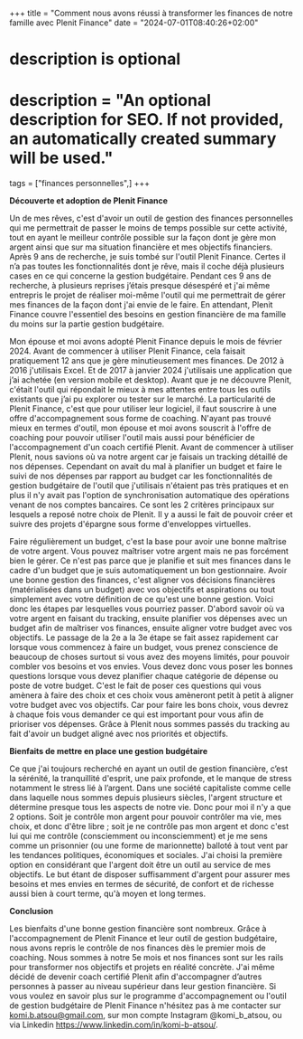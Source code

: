 +++
title = "Comment nous avons réussi à transformer les finances de notre famille avec Plenit Finance"
date = "2024-07-01T08:40:26+02:00"

#
# description is optional
#
# description = "An optional description for SEO. If not provided, an automatically created summary will be used."

tags = ["finances personnelles",]
+++

**Découverte et adoption de Plenit Finance**

Un de mes rêves, c'est d'avoir un outil de gestion des finances personnelles qui me permettrait de passer le moins de temps possible sur cette activité, tout en ayant le meilleur contrôle possible sur la façon dont je gère mon argent ainsi que sur ma situation financière et mes objectifs financiers. Après 9 ans de recherche, je suis tombé sur l'outil Plenit Finance. Certes il n’a pas toutes les fonctionnalités dont je rêve, mais il coche déjà plusieurs cases en ce qui concerne la gestion budgétaire. Pendant ces 9 ans de recherche, à plusieurs reprises j’étais presque désespéré et j'ai même entrepris le projet de réaliser moi-même l'outil qui me permettrait de gérer mes finances de la façon dont j'ai envie de le faire. En attendant, Plenit Finance couvre l'essentiel des besoins en gestion financière de ma famille du moins sur la partie gestion budgétaire.

Mon épouse et moi avons adopté Plenit Finance depuis le mois de février 2024. Avant de commencer à utiliser Plenit Finance, cela faisait pratiquement 12 ans que je gère minutieusement mes finances. De 2012 à 2016 j'utilisais Excel. Et de 2017 à janvier 2024 j'utilisais une application que j’ai achetée (en version mobile et desktop). Avant que je ne découvre Plenit, c'était l'outil qui répondait le mieux à mes attentes entre tous les outils existants que j’ai pu explorer ou tester sur le marché. La particularité de Plenit Finance, c'est que pour utiliser leur logiciel, il faut souscrire à une offre d'accompagnement sous forme de coaching. N'ayant pas trouvé mieux en termes d'outil, mon épouse et moi avons souscrit à l'offre de coaching pour pouvoir utiliser l'outil mais aussi pour bénéficier de l'accompagnement d'un coach certifié Plenit. Avant de commencer à utiliser Plenit, nous savions où va notre argent car je faisais un tracking détaillé de nos dépenses. Cependant on avait du mal à planifier un budget et faire le suivi de nos dépenses par rapport au budget car les fonctionnalités de gestion budgétaire de l'outil que j'utilisais n'étaient pas très pratiques et en plus il n'y avait pas l'option de synchronisation automatique des opérations venant de nos comptes bancaires. Ce sont les 2 critères principaux sur lesquels a reposé notre choix de Plenit. Il y a aussi le fait de pouvoir créer et suivre des projets d'épargne sous forme d'enveloppes virtuelles.

Faire régulièrement un budget, c'est la base pour avoir une bonne maîtrise de votre argent. Vous pouvez maîtriser votre argent mais ne pas forcément bien le gérer. Ce n'est pas parce que je planifie et suit mes finances dans le cadre d'un budget que je suis automatiquement un bon gestionnaire. Avoir une bonne gestion des finances, c'est aligner vos décisions financières (matérialisées dans un budget) avec vos objectifs et aspirations ou tout simplement avec votre définition de ce qu'est une bonne gestion. Voici donc les étapes par lesquelles vous pourriez passer. D'abord savoir où va votre argent en faisant du tracking, ensuite planifier vos dépenses avec un budget afin de maîtriser vos finances, ensuite aligner votre budget avec vos objectifs. Le passage de la 2e a la 3e étape se fait assez rapidement car lorsque vous commencez à faire un budget, vous prenez conscience de beaucoup de choses surtout si vous avez des moyens limités, pour pouvoir combler vos besoins et vos envies. Vous devez donc vous poser les bonnes questions lorsque vous devez planifier chaque catégorie de dépense ou poste de votre budget. C'est le fait de poser ces questions qui vous amènera à faire des choix et ces choix vous amèneront petit à petit à aligner votre budget avec vos objectifs. Car pour faire les bons choix, vous devrez à chaque fois vous demander ce qui est important pour vous afin de prioriser vos dépenses. Grâce à Plenit nous sommes passés du tracking au fait d'avoir un budget aligné avec nos priorités et objectifs.

**Bienfaits de mettre en place une gestion budgétaire**

Ce que j'ai toujours recherché en ayant un outil de gestion financière, c’est la sérénité, la tranquillité d'esprit, une paix profonde, et le manque de stress notamment le stress lié à l’argent. Dans une société capitaliste comme celle dans laquelle nous sommes depuis plusieurs siècles, l'argent structure et détermine presque tous les aspects de notre vie. Donc pour moi il n'y a que 2 options. Soit je contrôle mon argent pour pouvoir contrôler ma vie, mes choix, et donc d'être libre ; soit je ne contrôle pas mon argent et donc c'est lui qui me contrôle (consciemment ou inconsciemment) et je me sens comme un prisonnier (ou une forme de marionnette) balloté à tout vent par les tendances politiques, économiques et sociales. J'ai choisi la première option en considérant que l'argent doit être un outil au service de mes objectifs. Le but étant de disposer suffisamment d'argent pour assurer mes besoins et mes envies en termes de sécurité, de confort et de richesse aussi bien à court terme, qu'à moyen et long termes.


**Conclusion**

Les bienfaits d'une bonne gestion financière sont nombreux. Grâce à l'accompagnement de Plenit Finance et leur outil de gestion budgétaire, nous avons repris le contrôle de nos finances dès le premier mois de coaching. Nous sommes à notre 5e mois et nos finances sont sur les rails pour transformer nos objectifs et projets en réalité concrète. J'ai même décidé de devenir coach certifié Plenit afin d'accompagner d’autres personnes à passer au niveau supérieur dans leur gestion financière.
Si vous voulez en savoir plus sur le programme d'accompagnement ou l'outil de gestion budgétaire de Plenit Finance n'hésitez pas à me contacter sur komi.b.atsou@gmail.com, sur mon compte Instagram @komi_b_atsou, ou via Linkedin https://www.linkedin.com/in/komi-b-atsou/.

